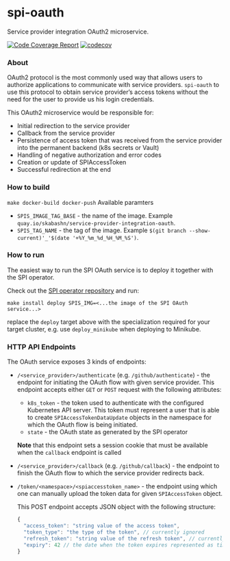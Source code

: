 # spi-oauth
Service provider integration OAuth2 microservice.


[![Code Coverage Report](https://github.com/redhat-appstudio/service-provider-integration-oauth/actions/workflows/codecov.yaml/badge.svg)](https://github.com/redhat-appstudio/service-provider-integration-oauth/actions/workflows/codecov.yaml)
[![codecov](https://codecov.io/gh/redhat-appstudio/service-provider-integration-oauth/branch/main/graph/badge.svg?token=kdeoeJcs0A)](https://codecov.io/gh/redhat-appstudio/service-provider-integration-oauth)

### About

OAuth2 protocol is the most commonly used way that allows users to authorize applications to communicate with service providers.
`spi-oauth` to use this protocol to obtain service provider’s access tokens without the need for the user to provide us his login credentials.


This OAuth2 microservice would be responsible for:
 - Initial redirection to the service provider
 - Callback from the service provider
 - Persistence of access token that was received from  the service provider into the permanent backend (k8s secrets or Vault)
 - Handling of negative authorization and error codes
 - Creation or update of SPIAccessToken
 - Successful redirection at the end

### How to build
 `make docker-build docker-push`
  Available paramters
  - `SPIS_IMAGE_TAG_BASE` - the name of the image. Example `quay.io/skabashn/service-provider-integration-oauth`.
  - `SPIS_TAG_NAME` - the tag of the image. Example `$(git branch --show-current)'_'$(date '+%Y_%m_%d_%H_%M_%S')`.
### How to run
The easiest way to run the SPI OAuth service is to deploy it together with the SPI
operator.

Check out the [SPI operator repository](https://github.com/redhat-appstudio/service-provider-integration-operator)
and run:
```
make install deploy SPIS_IMG=<...the image of the SPI OAuth service...>
```

replace the `deploy` target above with the specialization required for your target
cluster, e.g. use `deploy_minikube` when deploying to Minikube.

### HTTP API Endpoints

The OAuth service exposes 3 kinds of endpoints:

* `/<service_provider>/authenticate` (e.g. `/github/authenticate`) - the endpoint for initiating the OAuth flow with
  given service provider. This endpoint accepts either `GET` or `POST` request with the following attributes:
  * `k8s_token` - the token used to authenticate with the configured Kubernetes API server. This token
    must represent a user that is able to create `SPIAccessTokenDataUpdate` objects in the namespace for which
    the OAuth flow is being initiated.
  * `state` - the OAuth state as generated by the SPI operator
  
  **Note** that this endpoint sets a session cookie that must be available when the `callback` endpoint is called 
* `/<service_provider>/callback` (e.g. `/github/callback`) - the endpoint to finish the OAuth flow to which
  the service provider redirects back.
* `/token/<namespace>/<spiaccesstoken_name>` - the endpoint using which one can manually upload the token data for given
  `SPIAccessToken` object.
  
  This POST endpoint accepts JSON object with the following structure:
  ```javascript
  {
    "access_token": "string value of the access token",
    "token_type": "the type of the token", // currently ignored
    "refresh_token": "string value of the refresh token", // currently ignored
    "expiry": 42 // the date when the token expires represented as timestamp, currently ignored 
  }
  ```